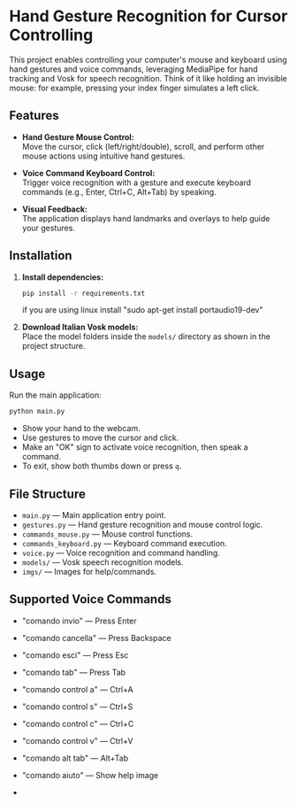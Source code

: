 # Hand Gesture Recognition for Cursor Controlling

This project enables controlling your computer's mouse and keyboard using hand gestures and voice commands, leveraging MediaPipe for hand tracking and Vosk for speech recognition.
Think of it like holding an invisible mouse: for example, pressing your index finger simulates a left click.

## Features

- **Hand Gesture Mouse Control:**  
  Move the cursor, click (left/right/double), scroll, and perform other mouse actions using intuitive hand gestures.

- **Voice Command Keyboard Control:**  
  Trigger voice recognition with a gesture and execute keyboard commands (e.g., Enter, Ctrl+C, Alt+Tab) by speaking.

- **Visual Feedback:**  
  The application displays hand landmarks and overlays to help guide your gestures.


## Installation

1. **Install dependencies:**
    ```sh
    pip install -r requirements.txt
    ```
    if you are using linux install "sudo apt-get install portaudio19-dev"

2. **Download Italian Vosk models:**  
   Place the model folders inside the `models/` directory as shown in the project structure.

## Usage

Run the main application:

```sh
python main.py
```

- Show your hand to the webcam.
- Use gestures to move the cursor and click.
- Make an "OK" sign to activate voice recognition, then speak a command.
- To exit, show both thumbs down or press `q`.

## File Structure

- `main.py` — Main application entry point.
- `gestures.py` — Hand gesture recognition and mouse control logic.
- `commands_mouse.py` — Mouse control functions.
- `commands_keyboard.py` — Keyboard command execution.
- `voice.py` — Voice recognition and command handling.
- `models/` — Vosk speech recognition models.
- `imgs/` — Images for help/commands.

## Supported Voice Commands

- "comando invio" — Press Enter
- "comando cancella" — Press Backspace
- "comando esci" — Press Esc
- "comando tab" — Press Tab
- "comando control a" — Ctrl+A
- "comando control s" — Ctrl+S
- "comando control c" — Ctrl+C
- "comando control v" — Ctrl+V
- "comando alt tab" — Alt+Tab
- "comando aiuto" — Show help image


-